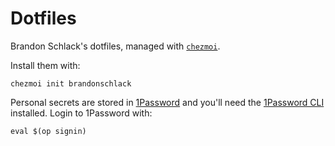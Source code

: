 # Dotfiles

Brandon Schlack's dotfiles, managed with [`chezmoi`](https://github.com/twpayne/chezmoi).

Install them with:

    chezmoi init brandonschlack

Personal secrets are stored in [1Password](https://1password.com) and you'll
need the [1Password CLI](https://developer.1password.com/docs/cli/) installed.
Login to 1Password with:

    eval $(op signin)
